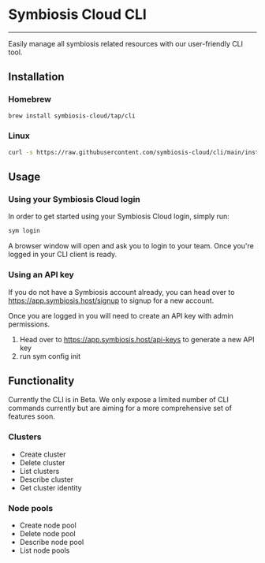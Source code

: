 # Symbiosis Cloud CLI
--------------------

Easily manage all symbiosis related resources with our user-friendly CLI tool.

## Installation

### Homebrew
```bash
brew install symbiosis-cloud/tap/cli
```

### Linux

```bash
curl -s https://raw.githubusercontent.com/symbiosis-cloud/cli/main/install.sh | sh
```

## Usage

### Using your Symbiosis Cloud login

In order to get started using your Symbiosis Cloud login, simply run:

```bash
sym login
```

A browser window will open and ask you to login to your team. Once you're logged in your CLI client is ready.

### Using an API key
If you do not have a Symbiosis account already, you can head over to https://app.symbiosis.host/signup
to signup for a new account.

Once you are logged in you will need to create an API key with admin permissions.

1. Head over to https://app.symbiosis.host/api-keys to generate a new API key
2. run sym config init

## Functionality

Currently the CLI is in Beta. We only expose a limited number of CLI commands currently but are aiming for a more comprehensive set of features soon.

### Clusters

* Create cluster
* Delete cluster
* List clusters
* Describe cluster
* Get cluster identity

### Node pools

* Create node pool
* Delete node pool
* Describe node pool
* List node pools

